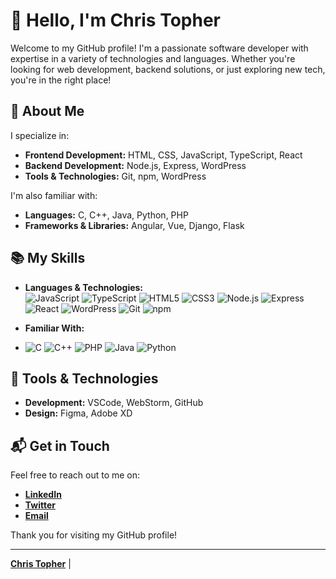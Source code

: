 # 👋 Hello, I'm Chris Topher

Welcome to my GitHub profile! I'm a passionate software developer with expertise in a variety of technologies and languages. Whether you're looking for web development, backend solutions, or just exploring new tech, you're in the right place!

## 🚀 About Me

I specialize in:
- **Frontend Development:** HTML, CSS, JavaScript, TypeScript, React
- **Backend Development:** Node.js, Express, WordPress
- **Tools & Technologies:** Git, npm, WordPress

I'm also familiar with:
- **Languages:** C, C++, Java, Python, PHP
- **Frameworks & Libraries:** Angular, Vue, Django, Flask

## 📚 My Skills

- **Languages & Technologies:**  
  ![JavaScript](https://img.shields.io/badge/JavaScript-F7DF1C?style=for-the-badge&logo=javascript&logoColor=black)   ![TypeScript](https://img.shields.io/badge/TypeScript-3178C6?style=for-the-badge&logo=typescript&logoColor=white)   ![HTML5](https://img.shields.io/badge/HTML5-E34F26?style=for-the-badge&logo=html5&logoColor=white)   ![CSS3](https://img.shields.io/badge/CSS3-1572B6?style=for-the-badge&logo=css3&logoColor=white)   ![Node.js](https://img.shields.io/badge/Node.js-339933?style=for-the-badge&logo=nodedotjs&logoColor=white)   ![Express](https://img.shields.io/badge/Express.js-000000?style=for-the-badge&logo=express&logoColor=white)   ![React](https://img.shields.io/badge/React-61DAFB?style=for-the-badge&logo=react&logoColor=black)   ![WordPress](https://img.shields.io/badge/WordPress-21759B?style=for-the-badge&logo=wordpress&logoColor=white)   ![Git](https://img.shields.io/badge/Git-F05032?style=for-the-badge&logo=git&logoColor=white)   ![npm](https://img.shields.io/badge/npm-CB3837?style=for-the-badge&logo=npm&logoColor=white)  

- **Familiar With:**
-  ![C](https://img.shields.io/badge/C-A8B9CC?style=for-the-badge&logo=c&logoColor=black)   ![C++](https://img.shields.io/badge/C%2B%2B-F34B7F?style=for-the-badge&logo=c%2B%2B&logoColor=white)   ![PHP](https://img.shields.io/badge/PHP-777BB4?style=for-the-badge&logo=php&logoColor=white)   ![Java](https://img.shields.io/badge/Java-007396?style=for-the-badge&logo=java&logoColor=white)   ![Python](https://img.shields.io/badge/Python-3776AB?style=for-the-badge&logo=python&logoColor=white)  
<!--
## 💼 Projects

Here are some of my recent projects:

- **[Project Name](#)**: A brief description of your project and what technologies you used.
- **[Project Name](#)**: A brief description of your project and what technologies you used.
- **[Project Name](#)**: A brief description of your project and what technologies you used.
-->
## 🔧 Tools & Technologies

- **Development:** VSCode, WebStorm, GitHub
- **Design:** Figma, Adobe XD
<!--
## 📈 My GitHub Stats

![Your GitHub Stats](https://github-readme-stats.vercel.app/api?username=yourusername&show_icons=true&hide_title=true&hide=prs&count_private=true&theme=radical)  
![Your Top Languages](https://github-readme-stats.vercel.app/api/top-langs/?username=yourusername&theme=radical)

## 📝 Blog Posts

Check out my latest blog posts and tutorials:

- **[Blog Post Title](#)**: A brief summary of the blog post.
- **[Blog Post Title](#)**: A brief summary of the blog post.
-->
## 📬 Get in Touch

Feel free to reach out to me on:

- **[LinkedIn](https://www.linkedin.com/in/mwanikigachina)**
- **[Twitter](https://twitter.com/mwanikigachina)**
- **[Email](mailto:mwanikigachina@gmail.com)**

Thank you for visiting my GitHub profile!

---

**[Chris Topher](#)** | <!--[Your Portfolio](#) | [Your Blog](#)-->


